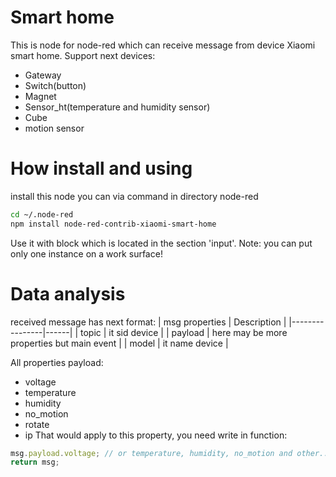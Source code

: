 # Smart home
This is node for node-red which can receive message from device Xiaomi smart home.
Support next devices:
- Gateway
- Switch(button)
- Magnet
- Sensor_ht(temperature and humidity sensor)
- Cube
- motion sensor
# How install and using
install this node you can via command in directory node-red
```sh
cd ~/.node-red
npm install node-red-contrib-xiaomi-smart-home
```
Use it with block which is located in the section 'input'.
Note: you can put only one instance on a work surface!

# Data analysis
received message has next format:
| msg properties | Description |
|----------------|------|
| topic | it sid device |
| payload | here may be more properties but main event |
| model | it name device |

All properties payload:
- voltage
- temperature
- humidity
- no_motion
- rotate
- ip
That would apply to this property, you need write in function:
```javascript
msg.payload.voltage; // or temperature, humidity, no_motion and other...
return msg;
```